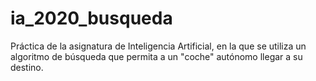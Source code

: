 # ia_2020_busqueda
Práctica de la asignatura de Inteligencia Artificial, en la que se utiliza un algoritmo de búsqueda que permita a un "coche" autónomo llegar a su destino.
